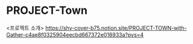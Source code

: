 # PROJECT-Town
<프로젝트 소개>
https://shy-cover-b75.notion.site/PROJECT-TOWN-with-Gather-c4ae8f0325904eecbd667372e018933a?pvs=4
